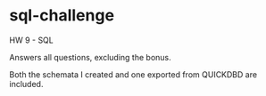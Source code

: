 # sql-challenge
HW 9 - SQL

Answers all questions, excluding the bonus.

Both the schemata I created and one exported from QUICKDBD are included.
